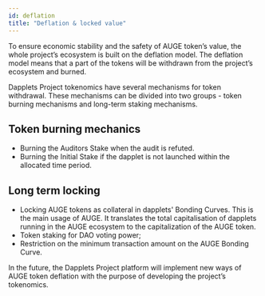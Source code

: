 ```yaml
---
id: deflation
title: "Deflation & locked value"
---
```


To ensure economic stability and the safety of AUGE token’s value, the whole project’s ecosystem is built on the deflation model. The deflation model means that a part of the tokens will be withdrawn from the project’s ecosystem and burned.

Dapplets Project tokenomics have several mechanisms for token withdrawal. These mechanisms can be divided into two groups - token burning mechanisms and long-term staking mechanisms.

## Token burning mechanics
* Burning the Auditors Stake when the audit is refuted.
* Burning the Initial Stake if the dapplet is not launched within the allocated time period.

## Long term locking
* Locking AUGE tokens as collateral in dapplets' Bonding Curves. This is the main usage of AUGE. It translates the total capitalisation of dapplets running in the AUGE ecosystem to the capitalization of the AUGE token.
* Token staking for DAO voting power;
* Restriction on the minimum transaction amount on the AUGE Bonding Curve.

In the future, the Dapplets Project platform will implement new ways of AUGE token deflation with the purpose of developing the project’s tokenomics.
